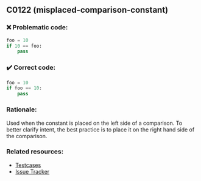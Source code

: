 ## C0122 (misplaced-comparison-constant)

### :x: Problematic code:

```python
foo = 10
if 10 == foo:
    pass
```

### :heavy_check_mark: Correct code:

```python
foo = 10
if foo == 10:
    pass
```

### Rationale:

Used when the constant is placed on the left side of a comparison. To 
better clarify intent, the best practice is to place it on the right
hand side of the comparison.

### Related resources:

- [Testcases](https://github.com/PyCQA/pylint/blob/master/tests/functional/m/misplaced_comparison_constant.py)
- [Issue Tracker](https://github.com/PyCQA/pylint/issues?q=is%3Aissue+%22misplaced-comparison-constant%22+OR+%22C0122%22)
